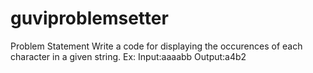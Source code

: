 # guviproblemsetter
Problem Statement
Write a code for displaying the occurences of each character in a given string.
Ex:
Input:aaaabb
Output:a4b2
